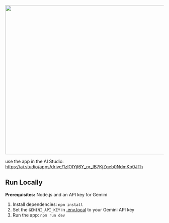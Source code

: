 <div align="center">
<img width="1200" height="475" alt="Parallax Code Reviewer" />
</div>


use the app in the AI Studio: https://ai.studio/apps/drive/1zIOIYjI6Y_pr_lB7KjZqeb0NdmKb0JTh

## Run Locally

**Prerequisites:**  Node.js and an API key for Gemini


1. Install dependencies:
   `npm install`
2. Set the `GEMINI_API_KEY` in [.env.local](.env.local) to your Gemini API key
3. Run the app:
   `npm run dev`
